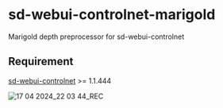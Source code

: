 # sd-webui-controlnet-marigold
Marigold depth preprocessor for sd-webui-controlnet

## Requirement
[sd-webui-controlnet](https://github.com/Mikubill/sd-webui-controlnet) >= 1.1.444

![17 04 2024_22 03 44_REC](https://github.com/huchenlei/sd-webui-controlnet-marigold/assets/20929282/17f8d3bf-25bf-4e62-b0ea-a6b2b7a66ada)
